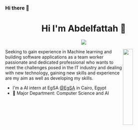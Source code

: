### Hi there 👋
<h1 align="center">Hi I'm Abdelfattah 👋</h1>
<p align="center">
    <a href="https://www.linkedin.com/in/abdelfattah-mohamed-0728b9166/"><img src="https://img.shields.io/badge/linkedin-%230177B5?style=flat&logo=linkedin&logoColor=white"/></a>
  </p>
  
  <img src="https://github.com/mohamedabusrea/mohamedabusrea/blob/master/profile-img.png" align="right" width="25%"/>

Seeking to gain experience in Machine learning and building software applications as a team worker passionate and dedicated professional who wants to meet the challenges posed in the IT industry and dealing with new technology, gaining new skills and experience are my aim as well as developing my skills. 

-  I'm a AI intern at EgSA [@EgSA](https://egsa.gov.eg/) in Cairo, Egypt
- 💼 Major Department: Computer Science and AI
 

